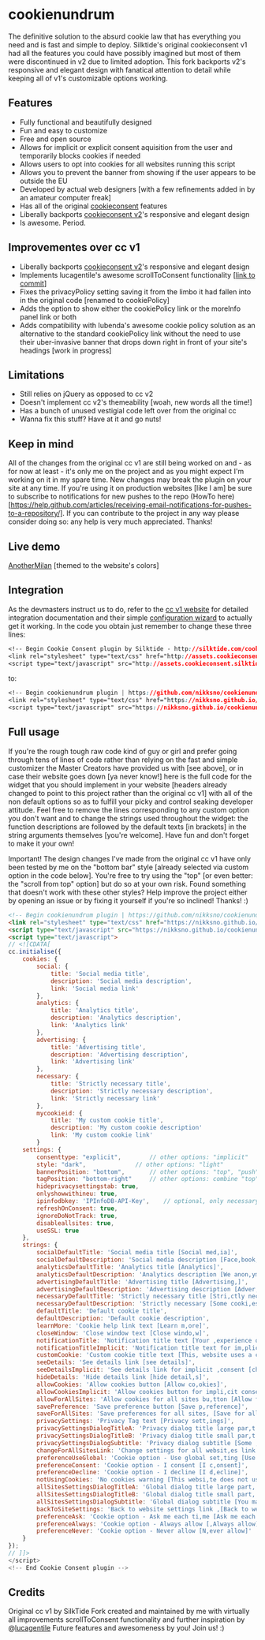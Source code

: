 cookienundrum
==============

The definitive solution to the absurd cookie law that has everything you need and is fast and simple to deploy. Silktide's original cookieconsent v1 had all the features you could have possibly imagined but most of them were discontinued in v2 due to limited adoption. This fork backports v2's responsive and elegant design with fanatical attention to detail while keeping all of v1's customizable options working.

Features
--------

* Fully functional and beautifully designed
* Fun and easy to customize
* Free and open source
* Allows for implicit or explicit consent aquisition from the user and temporarily blocks cookies if needed
* Allows users to opt into cookies for all websites running this script
* Allows you to prevent the banner from showing if the user appears to be outside the EU
* Developed by actual web designers [with a few refinements added in by an amateur computer freak]
* Has all of the original [cookieconsent](https://github.com/silktide/cookieconsent) features
* Liberally backports [cookieconsent v2](https://github.com/silktide/cookieconsent2)'s responsive and elegant design
* Is awesome. Period.

Improvementes over cc v1
--------

* Liberally backports [cookieconsent v2](https://github.com/silktide/cookieconsent2)'s responsive and elegant design
* Implements lucagentile's awesome scrollToConsent functionality [[link to commit](https://github.com/lucagentile/cookieconsent/commit/d494ecd55ece270d9ff9424410f3461949ce6bdc)]
* Fixes the privacyPolicy setting saving it from the limbo it had fallen into in the original code [renamed to cookiePolicy]
* Adds the option to show either the cookiePolicy link or the moreInfo panel link or both
* Adds compatibility with Iubenda's awesome cookie policy solution as an alternative to the standard cookiePolicy link without the need to use their uber-invasive banner that drops down right in front of your site's headings [work in progress]

Limitations
--------

* Still relies on jQuery as opposed to cc v2
* Doesn't implement cc v2's themeability [woah, new words all the time!]
* Has a bunch of unused vestigial code left over from the original cc
* Wanna fix this stuff? Have at it and go nuts!

Keep in mind
--------

All of the changes from the original cc v1 are still being worked on and - as for now at least - it's only me on the project and as you might expect I'm working on it in my spare time. New changes may break the plugin on your site at any time. If you're using it on production websites [like I am] be sure to subscribe to notifications for new pushes to the repo (HowTo here)[https://help.github.com/articles/receiving-email-notifications-for-pushes-to-a-repository/]. If you can contribute to the project in any way please consider doing so: any help is very much appreciated. Thanks!

Live demo
--------

[AnotherMilan](https://anothermilan.net) [themed to the website's colors]

Integration
-----------
As the devmasters instruct us to do, refer to the [cc v1 website](http://sitebeam.net/cookieconsent-v1/) for detailed integration documentation and their simple [configuration wizard](http://sitebeam.net/cookieconsent/code/) to actually get it working. In the code you obtain just remember to change these three lines:

```css
<!-- Begin Cookie Consent plugin by Silktide - http://silktide.com/cookieconsent -->
<link rel="stylesheet" type="text/css" href="http://assets.cookieconsent.silktide.com/current/style.min.css"/>
<script type="text/javascript" src="http://assets.cookieconsent.silktide.com/current/plugin.min.js"></script>
```

to:

```css
<!-- Begin cookienundrum plugin | https://github.com/nikksno/cookienundrum -->
<link rel="stylesheet" type="text/css" href="https://nikksno.github.io/cookienundrum/cookienundrum.css"/>
<script type="text/javascript" src="https://nikksno.github.io/cookienundrum/cookienundrum.js"></script>
```

Full usage
-----------

If you're the rough tough raw code kind of guy or girl and prefer going through tens of lines of code rather than relying on the fast and simple customizer the Master Creators have provided us with [see above], or in case their website goes down [ya never know!] here is the full code for the widget that you should implement in your website [headers already changed to point to this project rather than the original cc v1] with all of the non default options so as to fulfill your picky and control seaking developer attitude. Feel free to remove the lines corresponding to any custom option you don't want and to change the strings used throughout the widget: the function descriptions are followed by the default texts [in brackets] in the string arguments themselves [you're welcome]. Have fun and don't forget to make it your own!

Important! The design changes I've made from the original cc v1 have only been tested by me on the "bottom bar" style [already selected via custom option in the code below]. You're free to try using the "top" [or even better: the "scroll from top" option] but do so at your own risk. Found something that doesn't work with these other styles? Help improve the project either by opening an issue or by fixing it yourself if you're so inclined! Thanks! :)

```html
<!-- Begin cookienundrum plugin | https://github.com/nikksno/cookienundrum -->
<link rel="stylesheet" type="text/css" href="https://nikksno.github.io/cookienundrum/cookienundrum.css"/>
<script type="text/javascript" src="https://nikksno.github.io/cookienundrum/cookienundrum.js"></script>
<script type="text/javascript">
// <![CDATA[
cc.initialise({
	cookies: {
		social: {
			title: 'Social media title',
			description: 'Social media description',
			link: 'Social media link'
		},
		analytics: {
			title: 'Analytics title',
			description: 'Analytics description',
			link: 'Analytics link'
		},
		advertising: {
			title: 'Advertising title',
			description: 'Advertising description',
			link: 'Advertising link'
		},
		necessary: {
			title: 'Strictly necessary title',
			description: 'Strictly necessary description',
			link: 'Strictly necessary link'
		},
		mycookieid: {
			title: 'My custom cookie title',
			description: 'My custom cookie description'
			link: 'My custom cookie link'
		}
	settings: {
		consenttype: "explicit",		// other options: "implicit"
		style: "dark",				// other options: "light"
		bannerPosition: "bottom",		// other options: "top", "push" [not tested with this fork]
		tagPosition: "bottom-right"		// other options: combine "top" and "bottom" with "left" and "right" separated by a dash like in the example
		hideprivacysettingstab: true,
		onlyshowwithineu: true,
		ipinfodbkey: 'IPInfoDB-API-Key',	// optional, only necessary if "onlyshowwithineu" is set to "true"
		refreshOnConsent: true,			
		ignoreDoNotTrack: true,
		disableallsites: true,
		useSSL: true
	},
	strings: {
		socialDefaultTitle: 'Social media title [Social med,ia]',
		socialDefaultDescription: 'Social media description [Face,book, Twitter and other social, websites need to know who you, are to work properly.]',
		analyticsDefaultTitle: 'Analytics title [Analytics]',
		analyticsDefaultDescription: 'Analytics description [We anon,ymously measure your use of th,is website to improve your exp,erience.]',
		advertisingDefaultTitle: 'Advertising title [Advertising,]',
		advertisingDefaultDescription: 'Advertising description [Adver,ts will be chosen for you auto,matically based on your past b,ehaviour and interests.]',
		necessaryDefaultTitle: 'Strictly necessary title [Stri,ctly necessary]',
		necessaryDefaultDescription: 'Strictly necessary [Some cooki,es on this website are strictl,y necessary and cannot be disa,bled.]',
		defaultTitle: 'Default cookie title',
		defaultDescription: 'Default cookie description',
		learnMore: 'Cookie help link text [Learn m,ore]',
		closeWindow: 'Close window text [Close windo,w]',
		notificationTitle: 'Notification title text [Your ,experience on this site will b,e improved by allowing cookies,]',
		notificationTitleImplicit: 'Notification title text for im,plicit consent [We use cookies, to ensure you get the best ex,perience on our website]',
		customCookie: 'Custom cookie title text [This, website uses a custom type of, cookie which needs specific a,pproval]',
		seeDetails: 'See details link [see details]',
		seeDetailsImplicit: 'See details link for implicit ,consent [change your settings]',
		hideDetails: 'Hide details link [hide detail,s]',
		allowCookies: 'Allow cookies button [Allow co,okies]',
		allowCookiesImplicit: 'Allow cookies button for impli,cit consent [Close]',
		allowForAllSites: 'Allow cookies for all sites bu,tton [Allow for all sites]',
		savePreference: 'Save preference button [Save p,reference]',
		saveForAllSites: 'Save preferences for all sites, [Save for all sites]',
		privacySettings: 'Privacy Tag text [Privacy sett,ings]',
		privacySettingsDialogTitleA: 'Privacy dialog title large par,t [Privacy settings]',
		privacySettingsDialogTitleB: 'Privacy dialog title small par,t [for this website]',
		privacySettingsDialogSubtitle: 'Privacy dialog subtitle [Some ,features of this website need ,your consent to remember who y,ou are.]',
		changeForAllSitesLink: 'Change settings for all websit,es link [Change settings for a,ll websites]',
		preferenceUseGlobal: 'Cookie option - Use global set,ting [Use global setting]',
		preferenceConsent: 'Cookie option - I consent [I c,onsent]',
		preferenceDecline: 'Cookie option - I decline [I d,ecline]',
		notUsingCookies: 'No cookies warning [This websi,te does not use any cookies.]',
		allSitesSettingsDialogTitleA: 'Global dialog title large part, [Privacy settings]',
		allSitesSettingsDialogTitleB: 'Global dialog title small part, [for all websites]',
		allSitesSettingsDialogSubtitle: 'Global dialog subtitle [You ma,y consent to these cookies for, all websites that use this pl,ugin.]',
		backToSiteSettings: 'Back to website settings link ,[Back to website settings]',
		preferenceAsk: 'Cookie option - Ask me each ti,me [Ask me each time]',
		preferenceAlways: 'Cookie option - Always allow [,Always allow]',
		preferenceNever: 'Cookie option - Never allow [N,ever allow]'
	}
});
// ]]>
</script>
<!-- End Cookie Consent plugin -->
```

Credits
-------

Original cc v1 by SilkTide
Fork created and maintained by me with virtually all improvements
scrollToConsent functionality and further inspiration by @[lucagentile](https://github.com/lucagentile)
Future features and awesomeness by you! Join us! :)
